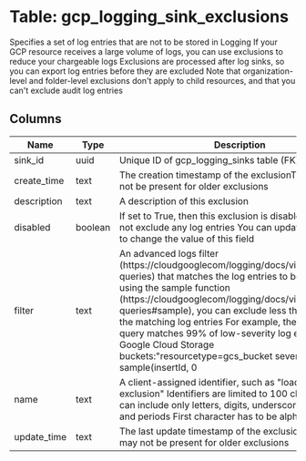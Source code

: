 
# Table: gcp_logging_sink_exclusions
Specifies a set of log entries that are not to be stored in Logging If your GCP resource receives a large volume of logs, you can use exclusions to reduce your chargeable logs Exclusions are processed after log sinks, so you can export log entries before they are excluded Note that organization-level and folder-level exclusions don't apply to child resources, and that you can't exclude audit log entries
## Columns
| Name        | Type           | Description  |
| ------------- | ------------- | -----  |
|sink_id|uuid|Unique ID of gcp_logging_sinks table (FK)|
|create_time|text|The creation timestamp of the exclusionThis field may not be present for older exclusions|
|description|text|A description of this exclusion|
|disabled|boolean|If set to True, then this exclusion is disabled and it does not exclude any log entries You can update an exclusion to change the value of this field|
|filter|text|An advanced logs filter (https://cloudgooglecom/logging/docs/view/advanced-queries) that matches the log entries to be excluded By using the sample function (https://cloudgooglecom/logging/docs/view/advanced-queries#sample), you can exclude less than 100% of the matching log entries For example, the following query matches 99% of low-severity log entries from Google Cloud Storage buckets:"resourcetype=gcs_bucket severity<ERROR sample(insertId, 0|
|name|text|A client-assigned identifier, such as "load-balancer-exclusion" Identifiers are limited to 100 characters and can include only letters, digits, underscores, hyphens, and periods First character has to be alphanumeric|
|update_time|text|The last update timestamp of the exclusionThis field may not be present for older exclusions|
